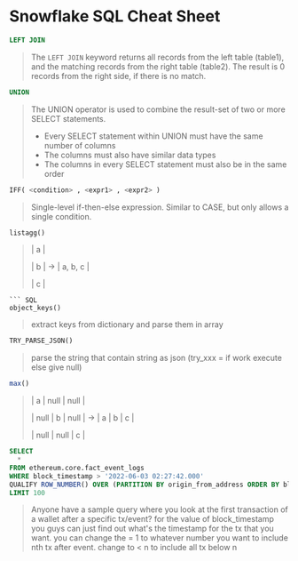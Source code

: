 # Snowflake SQL Cheat Sheet
``` SQL
LEFT JOIN
```
> The `LEFT JOIN` keyword returns all records from the left table (table1), and the matching records from the right table (table2). The result is 0 records from the right side, if there is no match.

``` SQL
UNION
```
> The UNION operator is used to combine the result-set of two or more SELECT statements.
> * Every SELECT statement within UNION must have the same number of columns
> * The columns must also have similar data types
> * The columns in every SELECT statement must also be in the same order

``` SQL
IFF( <condition> , <expr1> , <expr2> )
```
> Single-level if-then-else expression. Similar to CASE, but only allows a single condition.

``` SQL
listagg()
```
> | a | 
> 
> | b | -> | a, b, c |
> 
> | c |
```
``` SQL
object_keys()
```
>  extract keys from dictionary and parse them in array
``` SQL
TRY_PARSE_JSON()
```
> parse the string that contain string as json (try_xxx = if work execute else give null)

``` SQL
max()
```
> | a    | null | null |
> 
> | null |  b   | null | -> | a | b | c |
> 
> | null | null |  c   |

```SQL
SELECT 
  *
FROM ethereum.core.fact_event_logs
WHERE block_timestamp > '2022-06-03 02:27:42.000'
QUALIFY ROW_NUMBER() OVER (PARTITION BY origin_from_address ORDER BY block_timestamp) = 1
LIMIT 100
```
> Anyone have a sample query where you look at the first transaction of a wallet after a specific tx/event?
> for the value of block_timestamp you guys can just find out what's the timestamp for the tx that you want. you can change the = 1 to whatever number you want to include nth tx after event. change to < n to include all tx below n
